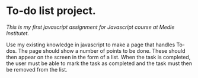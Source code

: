 # To-do list project.

_This is my first javascript assignment for Javascript course at Medie Institutet._

Use my existing knowledge in javascript to make a page that handles To-dos. The page should show a number of points to be done. These should then appear on the screen in the form of a list. When the task is completed, the user must be able to mark the task as completed and the task must then be removed from the list.
